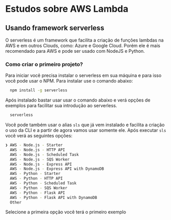 # Estudos sobre AWS Lambda

## Usando framework serverless

O serverless é um framework que facilita a criação de funções lambdas na AWS e em outros Clouds, como: Azure e Google Cloud. Porém ele é mais recomendado para AWS e pode ser usado com NodeJS e Python.

### Como criar o primeiro projeto?

Para iniciar você precisa instalar o serverless em sua máquina e para isso você pode usar o NPM. Para instalar use o comando abaixo:

```bash
  npm install -g serverless
```

Após instalado bastar usar usar o comando abaixo e verá opções de exemplos para facilitar sua introdução ao serverless.

```bash
  serverless
```

Você pode também usar o alias `sls` que já vem instalado e facilita a criação o uso da CLI e a partir de agora vamos usar somente ele. Após executar `sls` você verá as seguintes opções:

```bash
❯ AWS - Node.js - Starter
  AWS - Node.js - HTTP API
  AWS - Node.js - Scheduled Task
  AWS - Node.js - SQS Worker
  AWS - Node.js - Express API
  AWS - Node.js - Express API with DynamoDB
  AWS - Python - Starter
  AWS - Python - HTTP API
  AWS - Python - Scheduled Task
  AWS - Python - SQS Worker
  AWS - Python - Flask API
  AWS - Python - Flask API with DynamoDB
  Other
```
Selecione a primeira opção você terá o primeiro exemplo
